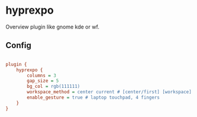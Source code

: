 # hyprexpo

Overview plugin like gnome kde or wf.

## Config

```ini

plugin {
    hyprexpo {
        columns = 3
        gap_size = 5
        bg_col = rgb(111111)
        workspace_method = center current # [center/first] [workspace] e.g. first 1 or center m+1
        enable_gesture = true # laptop touchpad, 4 fingers
    }
}

```